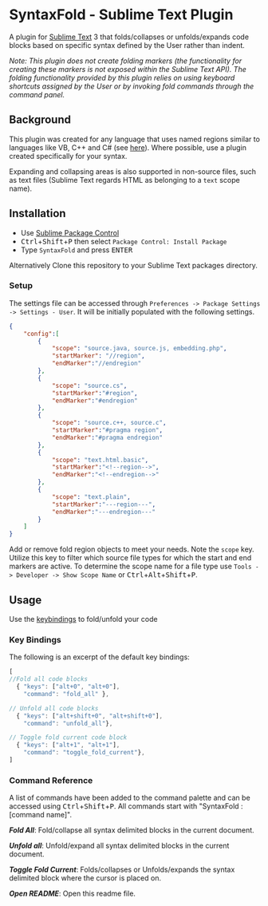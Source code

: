 # SyntaxFold - Sublime Text Plugin

A plugin for [Sublime Text][st] 3 that folds/collapses or unfolds/expands code blocks based on specific syntax defined by the User rather than indent.

<i>Note: This plugin does not create folding markers (the functionality for creating these markers is not exposed within the Sublime Text API). The folding functionality provided by this plugin relies on using keyboard shortcuts assigned by the User or by invoking fold commands through the command panel.</i>

## Background
This plugin was created for any language that uses named regions similar to languages like VB, C++ and C# (see [here][vs]). Where possible, use a plugin created specifically for your syntax.

Expanding and collapsing areas is also supported in non-source files, such as text files (Sublime Text regards HTML as belonging to a `text` scope name).

## Installation
* Use [Sublime Package Control](http://wbond.net/sublime_packages/package_control "Sublime Package Control")
* <kbd>Ctrl</kbd>+<kbd>Shift</kbd>+<kbd>P</kbd> then select `Package Control: Install Package`
* Type `SyntaxFold` and press <kbd>ENTER</kbd>

Alternatively Clone this repository to your Sublime Text packages directory.

### Setup
The settings file can be accessed through `Preferences -> Package Settings -> Settings - User`.  It will be initially populated with the following settings.

```json
{
    "config":[
        {
            "scope": "source.java, source.js, embedding.php",
            "startMarker": "//region",
            "endMarker":"//endregion"
        },
        {
            "scope": "source.cs",
            "startMarker":"#region",
            "endMarker":"#endregion"
        },
        {
            "scope": "source.c++, source.c",
            "startMarker":"#pragma region",
            "endMarker":"#pragma endregion"
        },
        {
            "scope": "text.html.basic",
            "startMarker":"<!--region-->",
            "endMarker":"<!--endregion-->"
        },
        {
            "scope": "text.plain",
            "startMarker":"---region---",
            "endMarker":"---endregion---"
        }
    ]
}
```

Add or remove fold region objects to meet your needs.  Note the `scope` key. Utilize this key to filter which source file types for which the start and end markers are active. To determine the scope name for a file type use `Tools -> Developer -> Show Scope Name` or <kbd>Ctrl</kbd>+<kbd>Alt</kbd>+<kbd>Shift</kbd>+<kbd>P</kbd>.



## Usage
Use the [keybindings](#command-examples) to fold/unfold your code

### Key Bindings ###

The following is an excerpt of the default key bindings:

```js
[
//Fold all code blocks
  { "keys": ["alt+0", "alt+0"],
    "command": "fold_all" },

// Unfold all code blocks
  { "keys": ["alt+shift+0", "alt+shift+0"],
    "command": "unfold_all"},

// Toggle fold current code block
  { "keys": ["alt+1", "alt+1"],
    "command": "toggle_fold_current"},
]
```

### Command Reference

A list of commands have been added to the command palette and can be accessed using <kbd>Ctrl</kbd>+<kbd>Shift</kbd>+<kbd>P</kbd>.
All commands start with "SyntaxFold : [command name]".

***Fold All***:
Fold/collapse all syntax delimited blocks in the current document.

***Unfold all***:
Unfold/expand all syntax delimited blocks in the current document.

***Toggle Fold Current***:
Folds/collapses or Unfolds/expands the syntax delimited block where the cursor is placed on.

***Open README***:
Open this readme file.


<!-- Links -->
[vs]:http://blogs.msdn.com/b/zainnab/archive/2013/07/12/visual-studio-2013-organize-your-code-with-named-regions.aspx
[st]: http://sublimetext.com/
